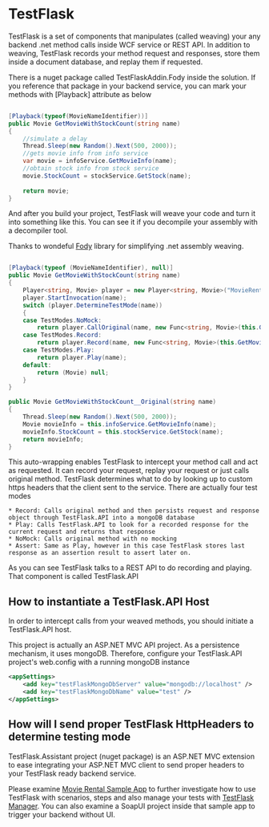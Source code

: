 # TestFlask

TestFlask is a set of components that manipulates (called weaving) your any backend .net method calls inside WCF service or REST API. In addition to weaving, TestFlask records your method request and responses, store them inside a document database, and replay them if requested. 

There is a nuget package called TestFlaskAddin.Fody inside the solution. If you reference that package in your backend service, you can mark your methods with [Playback] attribute as below

```csharp

[Playback(typeof(MovieNameIdentifier))]
public Movie GetMovieWithStockCount(string name)
{
    //simulate a delay
    Thread.Sleep(new Random().Next(500, 2000));
    //gets movie info from info service
    var movie = infoService.GetMovieInfo(name);
    //obtain stock info from stock service
    movie.StockCount = stockService.GetStock(name);
    
    return movie;
}

```

And after you build your project, TestFlask will weave your code and turn it into something like this. You can see it if you decompile your assembly with a decompiler tool. 

Thanks to wondeful [Fody](https://github.com/Fody/Fody) library for simplifying .net assembly weaving.
```csharp

[Playback(typeof (MovieNameIdentifier), null)]
public Movie GetMovieWithStockCount(string name)
{
    Player<string, Movie> player = new Player<string, Movie>("MovieRental.Models.Movie MovieRental.Business.RentalManager::GetMovieWithStockCount(System.String)", (IRequestIdentifier<string>) new MovieNameIdentifier(), (IResponseIdentifier<Movie>) null);
    player.StartInvocation(name);
    switch (player.DetermineTestMode(name))
    {
    case TestModes.NoMock:
        return player.CallOriginal(name, new Func<string, Movie>(this.GetMovieWithStockCount__Original));
    case TestModes.Record:
        return player.Record(name, new Func<string, Movie>(this.GetMovieWithStockCount__Original));
    case TestModes.Play:
        return player.Play(name);
    default:
        return (Movie) null;
    }
}

public Movie GetMovieWithStockCount__Original(string name)
{
    Thread.Sleep(new Random().Next(500, 2000));
    Movie movieInfo = this.infoService.GetMovieInfo(name);
    movieInfo.StockCount = this.stockService.GetStock(name);
    return movieInfo;
}
```

This auto-wrapping enables TestFlask to intercept your method call and act as requested. It can record your request, replay your request or just calls original method. TestFlask determines what to do by looking up to custom https headers that the client sent to the service. There are actually four test modes 

    * Record: Calls original method and then persists request and response object through TestFlask.API into a mongoDB database
    * Play: Calls TestFlask.API to look for a recorded response for the current request and returns that response
    * NoMock: Calls original method with no mocking
    * Assert: Same as Play, however in this case TestFlask stores last response as an assertion result to assert later on.

As you can see TestFlask talks to a REST API to do recording and playing. That component is called TestFlask.API

## How to instantiate a TestFlask.API Host

In order to intercept calls from your weaved methods, you should initiate a TestFlask.API host. 

This project is actually an ASP.NET MVC API project. As a persistence mechanism, it uses mongoDB. Therefore, configure your TestFlask.API project's web.config with a running mongoDB instance

```xml
<appSettings>
    <add key="testFlaskMongoDbServer" value="mongodb://localhost" />
    <add key="testFlaskMongoDbName" value="test" />
</appSettings>
```
## How will I send proper TestFlask HttpHeaders to determine testing mode

TestFlask.Assistant project (nuget package) is an ASP.NET MVC extension to ease integrating your ASP.NET MVC client to send proper headers to your TestFlask ready backend service.

Please examine [Movie Rental Sample App](https://github.com/FatihSahin/test-flask-sample) to further investigate how to use TestFlask with scenarios, steps and also manage your tests with [TestFlask Manager](https://github.com/FatihSahin/test-flask-web). You can also examine a SoapUI project inside that sample app to trigger your backend without UI.

